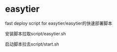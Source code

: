 # easytier
fast deploy script for easytier/easytier的快速部署脚本


安装脚本拉取script/easytier.sh

启动脚本拉去script/start.sh
